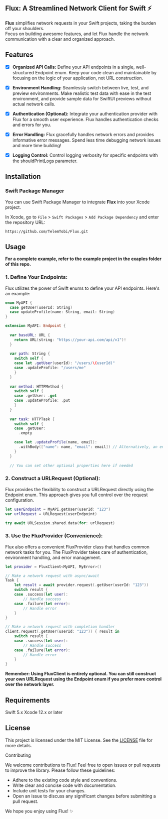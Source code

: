 ## Flux: A Streamlined Network Client for Swift ⚡

**Flux** simplifies network requests in your Swift projects, taking the burden off your shoulders. <br/>
Focus on building awesome features, and let Flux handle the network communication with a clear and organized approach.


## Features

- [x] **Organized API Calls:** Define your API endpoints in a single, well-structured Endpoint enum. Keep your code clean and maintainable by focusing on the logic of your application, not URL construction.
- [x] **Environment Handling:** Seamlessly switch between live, test, and preview environments. Make realistic test data with ease in the test environment, and provide sample data for SwiftUI previews without actual network calls.
- [x] **Authentication (Optional):** Integrate your authentication provider with Flux for a smooth user experience. Flux handles authentication checks and errors for you.
- [x] **Error Handling:** Flux gracefully handles network errors and provides informative error messages. Spend less time debugging network issues and more time building!
- [x] **Logging Control:** Control logging verbosity for specific endpoints with the shouldPrintLogs parameter.


## Installation
### Swift Package Manager

You can use Swift Package Manager to integrate **Flux** into your Xcode project. 

In Xcode, go to `File` > `Swift Packages` > `Add Package Dependency` and enter the repository URL:

```
https://github.com/TelemTobi/Flux.git
```


## Usage

**For a complete example, refer to the example project in the exaples folder of this repo.**

### 1. Define Your Endpoints:

Flux utilizes the power of Swift enums to define your API endpoints. Here's an example:

```swift
enum MyAPI {
  case getUser(userId: String)
  case updateProfile(name: String, email: String)
}

extension MyAPI: Endpoint {
  
  var baseURL: URL {
    return URL(string: "https://your-api.com/api/v1")!
  }
  
  var path: String {
    switch self {
    case let .getUser(userId): "/users/\(userId)"
    case .updateProfile: "/users/me"
    }
  }
  
  var method: HTTPMethod {
    switch self {
    case .getUser: .get
    case .updateProfile: .put
    }
  }
  
  var task: HTTPTask {
    switch self {
    case .getUser:
      .empty

    case let .updateProfile(name, email):
      .withBody(["name": name, "email": email]) // Alternatively, an encodable object can be provided
    }
  }
  
  // You can set other optional properties here if needed
```

### 2. Construct a URLRequest (Optional):

Flux provides the flexibility to construct a URLRequest directly using the Endpoint enum. This approach gives you full control over the request configuration.

```swift
let userEndpoint = MyAPI.getUser(userId: "123")
var urlRequest = URLRequest(userEndpoint)

try await URLSession.shared.data(for: urlRequest)
```

### 3. Use the FluxProvider (Convenience):

Flux also offers a convenient FluxProvider class that handles common network tasks for you. The FluxProvider takes care of authentication, environment handling, and error management.

```swift
let provider = FluxClient<MyAPI, MyError>()

// Make a network request with async/await
Task {
    let result = await provider.request(.getUser(userId: "123"))
    switch result {
    case .success(let user):
        // Handle success
    case .failure(let error):
        // Handle error
    }
}

// Make a network request with completion handler
client.request(.getUser(userId: "123")) { result in
    switch result {
    case .success(let user):
        // Handle success
    case .failure(let error):
        // Handle error
    }
}
```

**Remember: Using FluxClient is entirely optional. You can still construct your own URLRequest using the Endpoint enum if you prefer more control over the network layer.**


## Requirements

Swift 5.x
Xcode 12.x or later


## License

This project is licensed under the MIT License. See the [LICENSE](https://github.com/TelemTobi/Localite/blob/main/LICENSE.txt) file for more details.

Contributing

We welcome contributions to Flux! Feel free to open issues or pull requests to improve the library. Please follow these guidelines:

- Adhere to the existing code style and conventions.
- Write clear and concise code with documentation.
- Include unit tests for your changes.
- Open an issue to discuss any significant changes before submitting a pull request.

We hope you enjoy using Flux! ✨
